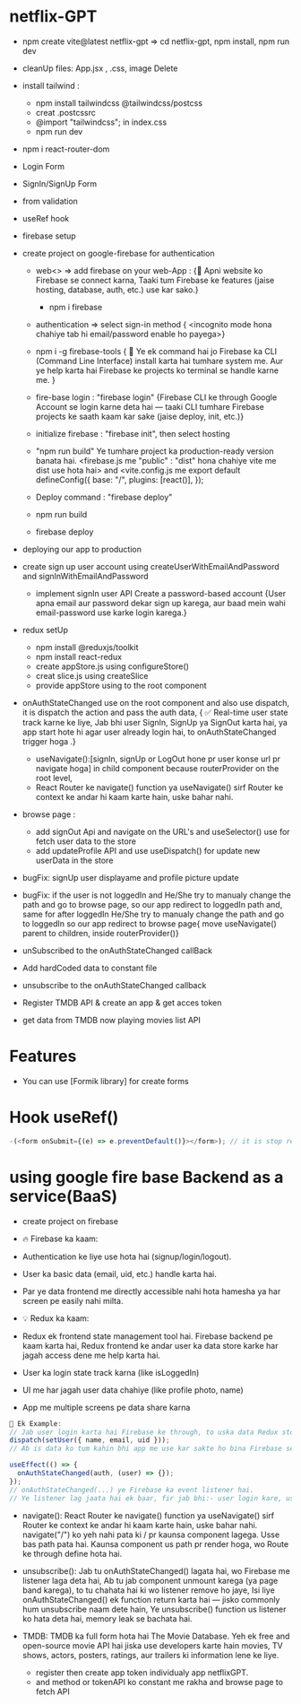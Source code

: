 # netflix-GPT

- npm create vite@latest netflix-gpt => cd netflix-gpt, npm install, npm run dev
- cleanUp files: App.jsx , .css, image Delete
- install tailwind :
  - npm install tailwindcss @tailwindcss/postcss
  - creat .postcssrc
  - @import "tailwindcss"; in index.css
  - npm run dev
- npm i react-router-dom
- Login Form
- SignIn/SignUp Form
- from validation
- useRef hook
- firebase setup
- create project on google-firebase for authentication

  - web<> => add firebase on your web-App : {🔹 Apni website ko Firebase se connect karna, Taaki tum Firebase ke features (jaise hosting, database, auth, etc.) use kar sako.}
    - npm i firebase
  - authentication => select sign-in method { <incognito mode hona chahiye tab hi email/password enable ho payega>}

  - npm i -g firebase-tools { 🔹 Ye ek command hai jo Firebase ka CLI (Command Line Interface) install karta hai tumhare system me.
    Aur ye help karta hai Firebase ke projects ko terminal se handle karne me.
    }
  - fire-base login : "firebase login" {Firebase CLI ke through Google Account se login karne deta hai — taaki CLI tumhare Firebase projects ke saath kaam kar sake (jaise deploy, init, etc.)}
  - initialize firebase : "firebase init", then select hosting
  - "npm run build" Ye tumhare project ka production-ready version banata hai.
    <firebase.js me "public" : "dist" hona chahiye vite me dist use hota hai>
    and <vite.config.js me export default defineConfig({
    base: "/",
    plugins: [react()],
    });
    >
  - Deploy command : "firebase deploy"
  - npm run build
  - firebase deploy

- deploying our app to production
- create sign up user account using createUserWithEmailAndPassword and signInWithEmailAndPassword
  - implement signIn user API Create a password-based account {User apna email aur password dekar sign up karega, aur baad mein wahi email-password use karke login karega.}
- redux setUp
  - npm install @reduxjs/toolkit
  - npm install react-redux
  - create appStore.js using configureStore()
  - creat slice.js using createSlice
  - provide appStore using <Provider store={appStore}/> to the root component
- onAuthStateChanged use on the root component and also use dispatch, it is dispatch the action and pass the auth data, { ✅ Real-time user state track karne ke liye, Jab bhi user SignIn, SignUp ya SignOut karta hai, ya app start hote hi agar user already login hai, to onAuthStateChanged trigger hoga .}
  - useNavigate():[signIn, signUp or LogOut hone pr user konse url pr navigate hoga] in child component because routerProvider on the root level,
  - React Router ke navigate() function ya useNavigate() sirf Router ke context ke andar hi kaam karte hain, uske bahar nahi.
- browse page :
  - add signOut Api and navigate on the URL's and useSelector() use for fetch user data to the store
  - add updateProfile API and use useDispatch() for update new userData in the store
- bugFix: signUp user displayame and profile picture update
- bugFix: if the user is not loggedIn and He/She try to manualy change the path and go to browse page, so our app redirect to loggedIn path and, same for after loggedIn He/She try to manualy change the path and go to loggedIn so our app redirect to browse page{ move useNavigate() parent to children, inside routerProvider()}
- unSubscribed to the onAuthStateChanged callBack
- Add hardCoded data to constant file
- unsubscribe to the onAuthStateChanged callback
- Register TMDB API & create an app & get acces token
- get data from TMDB now playing movies list API

# Features

- You can use [Formik library] for create forms

# Hook useRef()

```js
-(<form onSubmit={(e) => e.preventDefault()}></form>); // it is stop refreshing page
```

# using google fire base Backend as a service(BaaS)

- create project on firebase

- 🔥 Firebase ka kaam:
- Authentication ke liye use hota hai (signup/login/logout).
- User ka basic data (email, uid, etc.) handle karta hai.
- Par ye data frontend me directly accessible nahi hota hamesha ya har screen pe easily nahi milta.

- 💡 Redux ka kaam:
- Redux ek frontend state management tool hai. Firebase backend pe kaam karta hai, Redux frontend ke andar user ka data store karke har jagah access dene me help karta hai.
- User ka login state track karna (like isLoggedIn)
- UI me har jagah user data chahiye (like profile photo, name)
- App me multiple screens pe data share karna

```js
🧠 Ek Example:
// Jab user login karta hai Firebase ke through, to uska data Redux store me daal do:
dispatch(setUser({ name, email, uid }));
// Ab is data ko tum kahin bhi app me use kar sakte ho bina Firebase se dobara fetch kare.
```

```js
useEffect(() => {
  onAuthStateChanged(auth, (user) => {});
});
// onAuthStateChanged(...) ye Firebase ka event listener hai.
// Ye listener lag jaata hai ek baar, fir jab bhi:- user login kare, user logout kare, page refresh ho, token expire/renew ho, to ye onAuthStateChanged automatically trigger hota rahega.
```

- navigate(): React Router ke navigate() function ya useNavigate() sirf Router ke context ke andar hi kaam karte hain, uske bahar nahi.
  navigate("/") ko yeh nahi pata ki / pr kaunsa component lagega.
  Usse bas path pata hai.
  Kaunsa component us path pr render hoga, wo Route ke through define hota hai.

- unsubscribe(): Jab tu onAuthStateChanged() lagata hai, wo Firebase me listener laga deta hai, Ab tu jab component unmount karega (ya page band karega), to tu chahata hai ki wo listener remove ho jaye, Isi liye onAuthStateChanged() ek function return karta hai — jisko commonly hum unsubscribe naam dete hain, Ye unsubscribe() function us listener ko hata deta hai, memory leak se bachata hai.

- TMDB: TMDB ka full form hota hai The Movie Database. Yeh ek free and open-source movie API hai jiska use developers karte hain movies, TV shows, actors, posters, ratings, aur trailers ki information lene ke liye.
  - register then create app token individualy app netflixGPT.
  - and method or tokenAPI ko constant me rakha and browse page to fetch API
